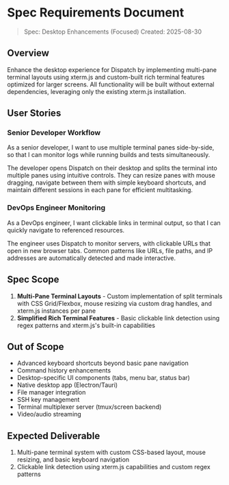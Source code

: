 # Spec Requirements Document

> Spec: Desktop Enhancements (Focused)
> Created: 2025-08-30

## Overview

Enhance the desktop experience for Dispatch by implementing multi-pane terminal layouts using xterm.js and custom-built rich terminal features optimized for larger screens. All functionality will be built without external dependencies, leveraging only the existing xterm.js installation.

## User Stories

### Senior Developer Workflow

As a senior developer, I want to use multiple terminal panes side-by-side, so that I can monitor logs while running builds and tests simultaneously.

The developer opens Dispatch on their desktop and splits the terminal into multiple panes using intuitive controls. They can resize panes with mouse dragging, navigate between them with simple keyboard shortcuts, and maintain different sessions in each pane for efficient multitasking.

### DevOps Engineer Monitoring

As a DevOps engineer, I want clickable links in terminal output, so that I can quickly navigate to referenced resources.

The engineer uses Dispatch to monitor servers, with clickable URLs that open in new browser tabs. Common patterns like URLs, file paths, and IP addresses are automatically detected and made interactive.

## Spec Scope

1. **Multi-Pane Terminal Layouts** - Custom implementation of split terminals with CSS Grid/Flexbox, mouse resizing via custom drag handles, and xterm.js instances per pane
2. **Simplified Rich Terminal Features** - Basic clickable link detection using regex patterns and xterm.js's built-in capabilities

## Out of Scope

- Advanced keyboard shortcuts beyond basic pane navigation
- Command history enhancements
- Desktop-specific UI components (tabs, menu bar, status bar)
- Native desktop app (Electron/Tauri)
- File manager integration
- SSH key management
- Terminal multiplexer server (tmux/screen backend)
- Video/audio streaming

## Expected Deliverable

1. Multi-pane terminal system with custom CSS-based layout, mouse resizing, and basic keyboard navigation
2. Clickable link detection using xterm.js capabilities and custom regex patterns